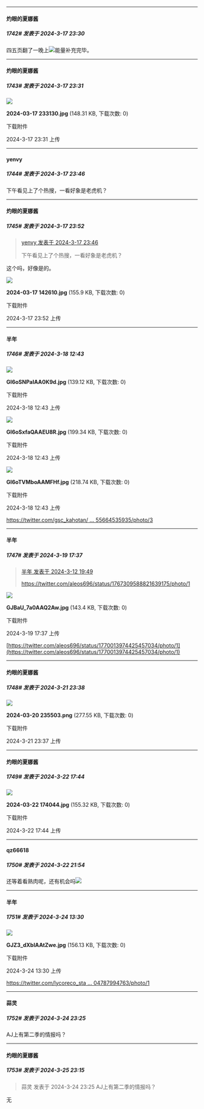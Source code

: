 ﻿
*****

####  灼眼的夏娜酱  
##### 1742#       发表于 2024-3-17 23:30

四五页翻了一晚上<img src="https://static.saraba1st.com/image/smiley/face2017/160.png" referrerpolicy="no-referrer">能量补充完毕。

*****

####  灼眼的夏娜酱  
##### 1743#       发表于 2024-3-17 23:31

<img src="https://img.saraba1st.com/forum/202403/17/233156i5m8scdq1sxmcl1c.jpg" referrerpolicy="no-referrer">

<strong>2024-03-17 233130.jpg</strong> (148.31 KB, 下载次数: 0)

下载附件

2024-3-17 23:31 上传


*****

####  yenvy  
##### 1744#       发表于 2024-3-17 23:46

下午看见上了个热搜，一看好象是老虎机？


*****

####  灼眼的夏娜酱  
##### 1745#       发表于 2024-3-17 23:52

<blockquote><a href="httphttps://bbs.saraba1st.com/2b/forum.php?mod=redirect&amp;goto=findpost&amp;pid=64284310&amp;ptid=2152053" target="_blank">yenvy 发表于 2024-3-17 23:46</a>

下午看见上了个热搜，一看好象是老虎机？</blockquote>
这个吗，好像是的。

<img src="https://img.saraba1st.com/forum/202403/17/235238nfx8vixpihii7in3.jpg" referrerpolicy="no-referrer">

<strong>2024-03-17 142610.jpg</strong> (155.9 KB, 下载次数: 0)

下载附件

2024-3-17 23:52 上传


*****

####  半年  
##### 1746#       发表于 2024-3-18 12:43

<img src="https://img.saraba1st.com/forum/202403/18/124307nzk0kdkxx0dooz6d.jpg" referrerpolicy="no-referrer">

<strong>GI6oSNPaIAA0K9d.jpg</strong> (139.12 KB, 下载次数: 0)

下载附件

2024-3-18 12:43 上传

<img src="https://img.saraba1st.com/forum/202403/18/124307c59djn55w8n56twh.jpg" referrerpolicy="no-referrer">

<strong>GI6oSxfaQAAEU8R.jpg</strong> (199.34 KB, 下载次数: 0)

下载附件

2024-3-18 12:43 上传

<img src="https://img.saraba1st.com/forum/202403/18/124307luuw8vvwcaoo5vt8.jpg" referrerpolicy="no-referrer">

<strong>GI6oTVMboAAMFHf.jpg</strong> (218.74 KB, 下载次数: 0)

下载附件

2024-3-18 12:43 上传

[https://twitter.com/gsc_kahotan/ ... 55664535935/photo/3](https://twitter.com/gsc_kahotan/status/1769559355664535935/photo/3)


*****

####  半年  
##### 1747#       发表于 2024-3-19 17:37

<blockquote><a href="httphttps://bbs.saraba1st.com/2b/forum.php?mod=redirect&amp;goto=findpost&amp;pid=64233097&amp;ptid=2152053" target="_blank">半年 发表于 2024-3-12 19:49</a>

https://twitter.com/aleos696/status/1767309588821639175/photo/1</blockquote>

<img src="https://img.saraba1st.com/forum/202403/19/173706gi5ffdknz2wmim9u.jpg" referrerpolicy="no-referrer">

<strong>GJBaU_7a0AAQ2Aw.jpg</strong> (143.4 KB, 下载次数: 0)

下载附件

2024-3-19 17:37 上传

[https://twitter.com/aleos696/status/1770013974425457034/photo/1](https://twitter.com/aleos696/status/1770013974425457034/photo/1)


*****

####  灼眼的夏娜酱  
##### 1748#       发表于 2024-3-21 23:38

<img src="https://img.saraba1st.com/forum/202403/21/233756eoaie6ejad0vie2d.png" referrerpolicy="no-referrer">

<strong>2024-03-20 235503.png</strong> (277.55 KB, 下载次数: 0)

下载附件

2024-3-21 23:37 上传


*****

####  灼眼的夏娜酱  
##### 1749#       发表于 2024-3-22 17:44

<img src="https://img.saraba1st.com/forum/202403/22/174437ic0lznbmzql164b1.jpg" referrerpolicy="no-referrer">

<strong>2024-03-22 174044.jpg</strong> (155.32 KB, 下载次数: 0)

下载附件

2024-3-22 17:44 上传


*****

####  qz66618  
##### 1750#       发表于 2024-3-22 21:54

还等着看熟肉呢，还有机会吗<img src="https://static.saraba1st.com/image/smiley/face2017/035.png" referrerpolicy="no-referrer">


*****

####  半年  
##### 1751#       发表于 2024-3-24 13:30

<img src="https://img.saraba1st.com/forum/202403/24/133037zczpzq23u7x2mcpy.jpg" referrerpolicy="no-referrer">

<strong>GJZ3_dXbIAAtZwe.jpg</strong> (156.13 KB, 下载次数: 0)

下载附件

2024-3-24 13:30 上传

[https://twitter.com/lycoreco_sta ... 04787994763/photo/1](https://twitter.com/lycoreco_stage/status/1771737604787994763/photo/1)


*****

####  蒜灵  
##### 1752#       发表于 2024-3-24 23:25

AJ上有第二季的情报吗？


*****

####  灼眼的夏娜酱  
##### 1753#       发表于 2024-3-25 23:15

<blockquote>蒜灵 发表于 2024-3-24 23:25
AJ上有第二季的情报吗？</blockquote>
无

